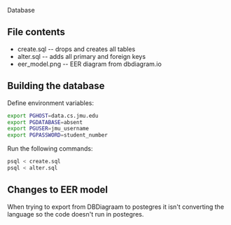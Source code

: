  Database

## File contents

* create.sql -- drops and creates all tables
* alter.sql -- adds all primary and foreign keys
* eer_model.png -- EER diagram from dbdiagram.io

## Building the database

Define environment variables:

``` sh
export PGHOST=data.cs.jmu.edu
export PGDATABASE=absent
export PGUSER=jmu_username
export PGPASSWORD=student_number
```

Run the following commands:

``` sh
psql < create.sql
psql < alter.sql
```

## Changes to EER model

When trying to export from DBDiagraam to postegres it isn't converting the language so the code doesn't run in postegres.
